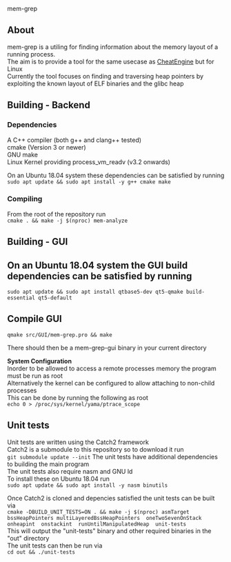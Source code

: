 mem-grep
## About  
mem-grep is a utiling for finding information about the memory layout of a running process.  
The aim is to provide a tool for the same usecase as [CheatEngine](https://www.cheatengine.org/) but for Linux  
Currently the tool focuses on finding and traversing heap pointers by exploiting the known layout of ELF binaries and the glibc heap

## Building - Backend
### Dependencies    
A C++ compiler (both g++ and clang++ tested)  
cmake (Version 3 or newer)  
GNU make  
Linux Kernel providing process_vm_readv (v3.2 onwards)    

On an Ubuntu 18.04 system these dependencies can be satisfied by running    
``
sudo apt update && sudo apt install -y g++ cmake make
``

### Compiling  
From the root of the repository run  
``
cmake . && make -j $(nproc) mem-analyze
``
## Building - GUI  
## On an Ubuntu 18.04 system the GUI build dependencies can be satisfied by running  
``
sudo apt update && sudo apt install qtbase5-dev qt5-qmake build-essential qt5-default  
``

## Compile GUI  
``
qmake src/GUI/mem-grep.pro && make  
``

There should then be a mem-grep-gui binary in your current directory  

**System Configuration**  
Inorder to be allowed to access a remote processes memory the program must be run as root  
Alternatively the kernel can be configured to allow attaching to non-child processes  
This can be done by running the following as root  
``
echo 0 > /proc/sys/kernel/yama/ptrace_scope
``

## Unit tests  
Unit tests are written using the Catch2 framework  
Catch2 is a submodule to this repository so to download it run  
``
git submodule update --init
``
The unit tests have additional dependencies to building the main program  
The unit tests also require nasm and GNU ld  
To install these on Ubuntu 18.04 run  
``
sudo apt update && sudo apt install -y nasm binutils  
``

Once Catch2 is cloned and depencies satisfied the unit tests can be built via  
``
cmake -DBUILD_UNIT_TESTS=ON . && make -j $(nproc) asmTarget  bssHeapPointers multiLayeredBssHeapPointers  oneTwoSevenOnStack  onheapint  onstackint  runUntilManipulatedHeap  unit-tests
``  
This will output the "unit-tests" binary and other required binaries in the "out" directory  
The unit tests can then be run via  
``
cd out && ./unit-tests
``
